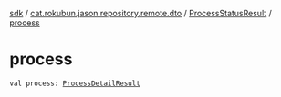 [sdk](../../index.md) / [cat.rokubun.jason.repository.remote.dto](../index.md) / [ProcessStatusResult](index.md) / [process](./process.md)

# process

`val process: `[`ProcessDetailResult`](../-process-detail-result/index.md)
